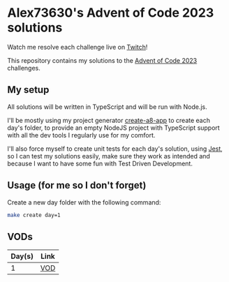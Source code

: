 # Alex73630's Advent of Code 2023 solutions

Watch me resolve each challenge live on [Twitch](https://www.twitch.tv/alex73630)!

This repository contains my solutions to the [Advent of Code 2023](https://adventofcode.com/2023) challenges.

## My setup

All solutions will be written in TypeScript and will be run with Node.js.

I'll be mostly using my project generator [create-a8-app](https://github.com/Alex73630/create-a8-app) to create each day's folder, to provide an empty NodeJS project with TypeScript support with all the dev tools I regularly use for my comfort.

I'll also force myself to create unit tests for each day's solution, using [Jest](https://jestjs.io/), so I can test my solutions easily, make sure they work as intended and because I want to have some fun with Test Driven Development.

## Usage (for me so I don't forget)

Create a new day folder with the following command:

```bash
make create day=1
```

## VODs

| Day(s) | Link |
| ------ | ---- |
| 1 | [VOD](https://www.twitch.tv/videos/1996615178) |